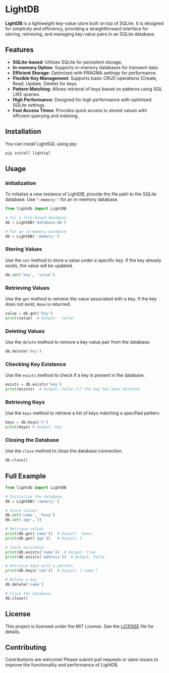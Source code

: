 # LightDB

**LightDB** is a lightweight key-value store built on top of SQLite. It is designed for simplicity and efficiency, providing a straightforward interface for storing, retrieving, and managing key-value pairs in an SQLite database.

## Features

- **SQLite-based**: Utilizes SQLite for persistent storage.
- **In-memory Option**: Supports in-memory databases for transient data.
- **Efficient Storage**: Optimized with PRAGMA settings for performance.
- **Flexible Key Management**: Supports basic CRUD operations (Create, Read, Update, Delete) for keys.
- **Pattern Matching**: Allows retrieval of keys based on patterns using SQL LIKE queries.
- **High Performance**: Designed for high performance with optimized SQLite settings.
- **Fast Access Times**: Provides quick access to stored values with efficient querying and indexing.

## Installation

You can install LightSQL using pip:

```bash
pip install lightsql
```

## Usage

### Initialization

To initialize a new instance of LightDB, provide the file path to the SQLite database. Use `":memory:"` for an in-memory database.

```python
from lightdb import LightDB

# For a file-based database
db = LightDB('database.db')

# For an in-memory database
db = LightDB(':memory:')
```

### Storing Values

Use the `set` method to store a value under a specific key. If the key already exists, the value will be updated.

```python
db.set('key', 'value')
```

### Retrieving Values

Use the `get` method to retrieve the value associated with a key. If the key does not exist, `None` is returned.

```python
value = db.get('key')
print(value)  # Output: 'value'
```

### Deleting Values

Use the `delete` method to remove a key-value pair from the database.

```python
db.delete('key')
```

### Checking Key Existence

Use the `exists` method to check if a key is present in the database.

```python
exists = db.exists('key')
print(exists)  # Output: False (if the key has been deleted)
```

### Retrieving Keys

Use the `keys` method to retrieve a list of keys matching a specified pattern. 

```python
keys = db.keys('%')
print(keys) # Output: key
```

### Closing the Database

Use the `close` method to close the database connection.

```python
db.close()
```

## Full Example

```python
from lightdb import LightDB

# Initialize the database
db = LightDB(':memory:')

# Store values
db.set('name', 'hexa')
db.set('age', 5)

# Retrieve values
print(db.get('name'))  # Output: 'hexa'
print(db.get('age'))   # Output: 5

# Check existence
print(db.exists('name'))  # Output: True
print(db.exists('address'))  # Output: False

# Retrieve keys with a pattern
print(db.keys('na%'))  # Output: ['name']

# Delete a key
db.delete('name')

# Close the database
db.close()
```

## License

This project is licensed under the MIT License. See the [LICENSE](LICENSE) file for details.

## Contributing

Contributions are welcome! Please submit pull requests or open issues to improve the functionality and performance of LightDB.
